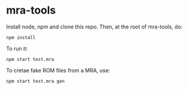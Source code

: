 # mra-tools

Install node, npm and clone this repo. Then, at the root of mra-tools, do:

`npm install`

To run it:

`npm start test.mra`

To cretae fake ROM files from a MRA, use:

`npm start test.mra gen`
